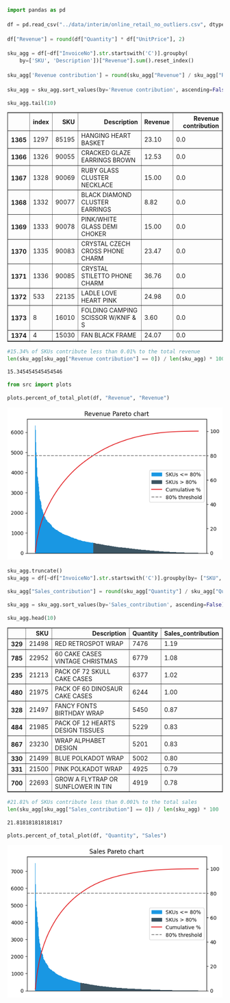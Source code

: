 ```python
import pandas as pd

df = pd.read_csv("../data/interim/online_retail_no_outliers.csv", dtype={"InvoiceNo": str})

df["Revenue"] = round(df["Quantity"] * df["UnitPrice"], 2)

sku_agg = df[~df["InvoiceNo"].str.startswith('C')].groupby(
    by=['SKU', 'Description'])["Revenue"].sum().reset_index()

sku_agg['Revenue contribution'] = round(sku_agg["Revenue"] / sku_agg["Revenue"].sum() * 100, 2)

sku_agg = sku_agg.sort_values(by='Revenue contribution', ascending=False).reset_index()
```


```python
sku_agg.tail(10)
```




<div>
<style scoped>
    .dataframe tbody tr th:only-of-type {
        vertical-align: middle;
    }

    .dataframe tbody tr th {
        vertical-align: top;
    }

    .dataframe thead th {
        text-align: right;
    }
</style>
<table border="1" class="dataframe">
  <thead>
    <tr style="text-align: right;">
      <th></th>
      <th>index</th>
      <th>SKU</th>
      <th>Description</th>
      <th>Revenue</th>
      <th>Revenue contribution</th>
    </tr>
  </thead>
  <tbody>
    <tr>
      <th>1365</th>
      <td>1297</td>
      <td>85195</td>
      <td>HANGING HEART BASKET</td>
      <td>23.10</td>
      <td>0.0</td>
    </tr>
    <tr>
      <th>1366</th>
      <td>1326</td>
      <td>90055</td>
      <td>CRACKED GLAZE EARRINGS BROWN</td>
      <td>12.53</td>
      <td>0.0</td>
    </tr>
    <tr>
      <th>1367</th>
      <td>1328</td>
      <td>90069</td>
      <td>RUBY GLASS CLUSTER NECKLACE</td>
      <td>15.00</td>
      <td>0.0</td>
    </tr>
    <tr>
      <th>1368</th>
      <td>1332</td>
      <td>90077</td>
      <td>BLACK DIAMOND CLUSTER EARRINGS</td>
      <td>8.82</td>
      <td>0.0</td>
    </tr>
    <tr>
      <th>1369</th>
      <td>1333</td>
      <td>90078</td>
      <td>PINK/WHITE GLASS DEMI CHOKER</td>
      <td>15.00</td>
      <td>0.0</td>
    </tr>
    <tr>
      <th>1370</th>
      <td>1335</td>
      <td>90083</td>
      <td>CRYSTAL CZECH CROSS PHONE CHARM</td>
      <td>23.47</td>
      <td>0.0</td>
    </tr>
    <tr>
      <th>1371</th>
      <td>1336</td>
      <td>90085</td>
      <td>CRYSTAL STILETTO PHONE CHARM</td>
      <td>36.76</td>
      <td>0.0</td>
    </tr>
    <tr>
      <th>1372</th>
      <td>533</td>
      <td>22135</td>
      <td>LADLE LOVE HEART PINK</td>
      <td>24.98</td>
      <td>0.0</td>
    </tr>
    <tr>
      <th>1373</th>
      <td>8</td>
      <td>16010</td>
      <td>FOLDING CAMPING SCISSOR W/KNIF &amp; S</td>
      <td>3.60</td>
      <td>0.0</td>
    </tr>
    <tr>
      <th>1374</th>
      <td>4</td>
      <td>15030</td>
      <td>FAN BLACK FRAME</td>
      <td>24.07</td>
      <td>0.0</td>
    </tr>
  </tbody>
</table>
</div>




```python
#15.34% of SKUs contribute less than 0.01% to the total revenue
len(sku_agg[sku_agg["Revenue contribution"] == 0]) / len(sku_agg) * 100
```




    15.345454545454546




```python
from src import plots
```


```python
plots.percent_of_total_plot(df, "Revenue", "Revenue")
```


    
![png](0.2-EDA-%26-visualizations_files/0.2-EDA-%26-visualizations_4_0.png)
    



```python
sku_agg.truncate()
sku_agg = df[~df["InvoiceNo"].str.startswith('C')].groupby(by= ["SKU", "Description"])["Quantity"].sum().reset_index()
```


```python
sku_agg["Sales_contribution"] = round(sku_agg["Quantity"] / sku_agg["Quantity"].sum() * 100, 2)
```


```python
sku_agg = sku_agg.sort_values(by='Sales_contribution', ascending=False)
```


```python
sku_agg.head(10)
```




<div>
<style scoped>
    .dataframe tbody tr th:only-of-type {
        vertical-align: middle;
    }

    .dataframe tbody tr th {
        vertical-align: top;
    }

    .dataframe thead th {
        text-align: right;
    }
</style>
<table border="1" class="dataframe">
  <thead>
    <tr style="text-align: right;">
      <th></th>
      <th>SKU</th>
      <th>Description</th>
      <th>Quantity</th>
      <th>Sales_contribution</th>
    </tr>
  </thead>
  <tbody>
    <tr>
      <th>329</th>
      <td>21498</td>
      <td>RED RETROSPOT WRAP</td>
      <td>7476</td>
      <td>1.19</td>
    </tr>
    <tr>
      <th>785</th>
      <td>22952</td>
      <td>60 CAKE CASES VINTAGE CHRISTMAS</td>
      <td>6779</td>
      <td>1.08</td>
    </tr>
    <tr>
      <th>235</th>
      <td>21213</td>
      <td>PACK OF 72 SKULL CAKE CASES</td>
      <td>6377</td>
      <td>1.02</td>
    </tr>
    <tr>
      <th>480</th>
      <td>21975</td>
      <td>PACK OF 60 DINOSAUR CAKE CASES</td>
      <td>6244</td>
      <td>1.00</td>
    </tr>
    <tr>
      <th>328</th>
      <td>21497</td>
      <td>FANCY FONTS BIRTHDAY WRAP</td>
      <td>5450</td>
      <td>0.87</td>
    </tr>
    <tr>
      <th>484</th>
      <td>21985</td>
      <td>PACK OF 12 HEARTS DESIGN TISSUES</td>
      <td>5229</td>
      <td>0.83</td>
    </tr>
    <tr>
      <th>867</th>
      <td>23230</td>
      <td>WRAP ALPHABET DESIGN</td>
      <td>5201</td>
      <td>0.83</td>
    </tr>
    <tr>
      <th>330</th>
      <td>21499</td>
      <td>BLUE POLKADOT WRAP</td>
      <td>5002</td>
      <td>0.80</td>
    </tr>
    <tr>
      <th>331</th>
      <td>21500</td>
      <td>PINK POLKADOT WRAP</td>
      <td>4925</td>
      <td>0.79</td>
    </tr>
    <tr>
      <th>700</th>
      <td>22693</td>
      <td>GROW A FLYTRAP OR SUNFLOWER IN TIN</td>
      <td>4919</td>
      <td>0.78</td>
    </tr>
  </tbody>
</table>
</div>




```python
#21.81% of SKUs contribute less than 0.001% to the total sales
len(sku_agg[sku_agg["Sales_contribution"] == 0]) / len(sku_agg) * 100
```




    21.818181818181817




```python
plots.percent_of_total_plot(df, "Quantity", "Sales")
```


    
![png](0.2-EDA-%26-visualizations_files/0.2-EDA-%26-visualizations_10_0.png)
    

